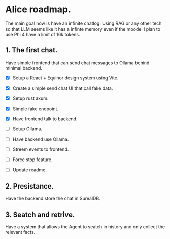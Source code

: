 # Alice roadmap.

The main goal now is have an infinite chatlog. Using RAG or any other tech so that LLM seems like it has a infinte memory even if the moodel I plan to use Phi 4 have a limit of 16k tokens. 

## 1. The first chat.
Have simple frontend that can send chat messages to Ollama behind minimal backend.

 - [x] Setup a React + Equinor design system using Vite.
 - [x] Create a simple send chat UI that call fake data.
 - [x] Setup rust axum.
 - [x] Simple fake endpoint. 
 - [x] Have frontend talk to backend.
 - [ ] Setup Ollama.
 - [ ] Have backend use Ollama.
 - [ ] Streem events to frontend.
 - [ ] Force stop feature.
 - [ ] Update readme.


## 2. Presistance.
Have the backend store the chat in SurealDB.

## 3. Seatch and retrive. 
Have a system that allows the Agent to seatch in history and only collect the relevant facts.

